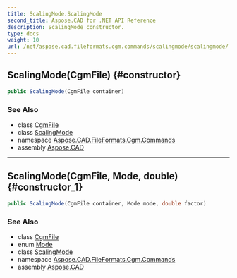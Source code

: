 ```yaml
---
title: ScalingMode.ScalingMode
second_title: Aspose.CAD for .NET API Reference
description: ScalingMode constructor. 
type: docs
weight: 10
url: /net/aspose.cad.fileformats.cgm.commands/scalingmode/scalingmode/
---
```

## ScalingMode(CgmFile) {#constructor}

```csharp
public ScalingMode(CgmFile container)
```

### See Also

* class [CgmFile](../../../aspose.cad.fileformats.cgm/cgmfile/)
* class [ScalingMode](../)
* namespace [Aspose.CAD.FileFormats.Cgm.Commands](../../scalingmode/)
* assembly [Aspose.CAD](../../../)

---

## ScalingMode(CgmFile, Mode, double) {#constructor_1}

```csharp
public ScalingMode(CgmFile container, Mode mode, double factor)
```

### See Also

* class [CgmFile](../../../aspose.cad.fileformats.cgm/cgmfile/)
* enum [Mode](../../scalingmode.mode/)
* class [ScalingMode](../)
* namespace [Aspose.CAD.FileFormats.Cgm.Commands](../../scalingmode/)
* assembly [Aspose.CAD](../../../)


